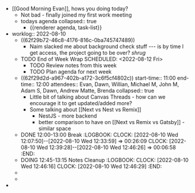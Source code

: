 - [[Good Morning Evan]], hows you doing today?
	- Not bad - finally joined my first work meeting
	- todays agenda
	  collapsed:: true
		- {{renderer agenda, task-list}}
- worklog:: 2022-08-10
	- ((62f29b72-46c8-4176-816c-0ba745747489))
		- Naim slacked me about background check stuff --- is by time I get access, the project going to be over? *shrug*
	- TODO End of Week Wrap
	  SCHEDULED: <2022-08-12 Fri>
		- TODO Review notes from this week
		- TODO Plan agenda for next week
	- ((62f29d2d-a967-402b-a172-3c6f5cf4802c))
	  start-time:: 11:00
	  end-time:: 12:00
	  attendees:: Evan, Dawn, Willian, Michael M, John M, Adam S, Dawn, Andrew Matte, Brenda
	  collapsed:: true
		- Little bit of talking about Canvas Threads - how can we encourage it to get updated/added more?
		- Some talking about [[Next vs Nest vs Remix]]
			- NestJS - more backend
			- better comparison to have on [[Next vs Remix vs Gatsby]] - similar space
	- DONE 12:00-13:00 Break
	  :LOGBOOK:
	  CLOCK: [2022-08-10 Wed 12:07:50]--[2022-08-10 Wed 12:33:59] =>  00:26:09
	  CLOCK: [2022-08-10 Wed 12:39:28]--[2022-08-10 Wed 12:46:26] =>  00:06:58
	  :END:
	- DOING 12:45-13:15 Notes Cleanup
	  :LOGBOOK:
	  CLOCK: [2022-08-10 Wed 12:46:16]
	  CLOCK: [2022-08-10 Wed 12:46:29]
	  :END:
	-
	-
-